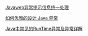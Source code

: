 

[Javaweb异常提示信息统一处理](http://www.cnblogs.com/andy-zhou/p/5317820.html)

[如何优雅的设计 Java 异常](http://www.tuicool.com/articles/ARVNRzi)

[Java中常见的RunTime异常及异常详解](http://blog.csdn.net/u014717036/article/details/52179739)